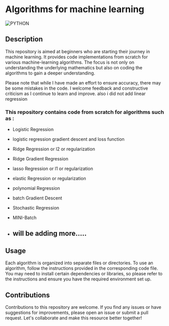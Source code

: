 # Algorithms for machine learning 

![PYTHON](https://github.com/dame-cell/100daysofml/assets/122996026/295df7c7-387e-4d0a-8d09-d383ebda0323)

## Description 

This repository is aimed at beginners who are starting their journey in machine learning. It provides code implementations from scratch for various machine-learning algorithms. The focus is not only on understanding the underlying mathematics but also on coding the algorithms to gain a deeper understanding.

Please note that while I have made an effort to ensure accuracy, there may be some mistakes in the code. I welcome feedback and constructive criticism as I continue to learn and improve. also i did not add linear regression

### This repository contains code from scratch  for algorithms such as   :

* Logistic Regression
* logistic regression gradient descent and loss function 
* Ridge Regression or l2 or regularization
* Ridge Gradient Regression
* lasso Regression or l1 or regularization 
* elastic Regression or regularization 
* polynomial Regression
* batch Gradient Descent
* Stochastic Regression
* MINI-Batch

* ## will be adding more.....


## Usage

Each algorithm is organized into separate files or directories. To use an algorithm, follow the instructions provided in the corresponding code file. You may need to install certain dependencies or libraries, so please refer to the instructions and ensure you have the required environment set up.

## Contributions

Contributions to this repository are welcome. If you find any issues or have suggestions for improvements, please open an issue or submit a pull request. Let's collaborate and make this resource better together!

